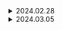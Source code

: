 <details>
<summary> 2024.02.28 </summary>

## 오늘 한 일

- 기획서 기반으로 프로젝트 소개 PPT 작성 후 제출
- 기술 명세 회의 후 기술 명세서 작성
- 기획서 기반 프로젝트 소개 PPT 작성

## 오늘 배운 것

- 자동화되는 IT 개발 특강을 듣고 Baas의 개념과 Google의 Firebase가 제공하는 기능들에 대해 배웠다.
- React 특강을 듣고 리액트가 만들어지기 전의 프론트엔드 개발 방법에 대해 배우고, 리액트가 만들어진 이유에 대해 이해할 수 있었다.

## 아직 잘 모르는 것

- 사용자의 음식 선호도 조사(설문조사) 시 어떤 방식으로 보여줘야할지 고민했다. (음식 종류, 맛 등등)

</details>

<details>
<summary>2024.03.05</summary>

## 오늘 한 일

- 기능명세서 수정
- 와이어프레임 제작
- 목업 디자인 작업 시작

## 알고리즘

- 백준 1753 최단경로 : Java
- 프로그래머스 Lv. 0 가장 큰 수 찾기 : JavaScript

## 오늘 공부한 것

### 자바스크립트의 반복문 - for, for-in, forEach, for-of

### 1. for

ES1 시절부터 있었던 근본 반복문이다.

```
const arr = ['a', 'b', 'c']
arr.prop = 'prop'

for (let i = 0; i < arr.length; i++) {
  const e = arr[i]
  console.log(i, e)
}
// 0 "a"
// 1 "b"
// 2 "c"
```

- 반복문을 탐색을 시작할 인덱스를 선택할 수 있다.

- 단순히 배열 순회하려는 목적에 비해서 많은 작업이 필요하다. (추가적인 변수 선언, 증감식, 길이 계산 등)

### 2. for-in

for와 같이 ES1부터 있었던 근본 방식이다.

```
const arr = ['a', 'b', 'c']
arr.prop = 'prop'

for (const key in arr) {
  console.log(key, typeof key, arr[key])
}

// 0 "string" a
// 1 "string" b
// 2 "string" c
// 3 "string" prop prop
```

- `for-in` 방식으로 배열을 순회하는 것은 별로 좋지 못하다.

- key 값만 가져올 수 있고, key 값의 타입도 숫자가 아닌 문자열로 반환된다.

- 모든 enumerable한 키들을 죄다 순회한다. (위의 경우 `arr.prop`의 값도 출력한 것을 볼 수 있다.)
  > enumerable : 셀 수 있는

### 3. forEach

`Array.prototype.forEach()`<br>
ES5에서 추가된 새로운 방법이다.

```
const arr = ['a', 'b', 'c']
arr.prop = 'prop'

arr.forEach((e, index) => {
  console.log(e, index)
})

// a 0
// b 1
// c 2
```

- 배열의 요소와 인덱스 모두 접근 가능하다.

- 화살표 함수를 사용할 수 있다.

- `await`를 루프 내부에서 사용할 수 없다.

- 중간에 루프를 탈출하는 것은 어려우나 다른 문법의 경우 `break`로 탈출 가능하다.

### 4. for-of

ES6에 나온 가장 최신 기능이다.

```
const arr = ['a', 'b', 'c']
arr.prop = 'prop'

for (const e of arr) {
  console.log(e)
}

// a
// b
// c
```

- 모든 루프를 원하는 대로 순회할 수 있다.

- `await`를 사용한 for-await-of가 가능하다.

- `break`, `continue`를 사용할 수 있다.

- 키만 접근하거나 키와 값 모두 접근하는 것 모두 가능하다.

```
const arr = ['a', 'b', 'c']

// 키 접근
for (const key of arr.keys()) {
  console.log(key, typeof key)
}

// 키, 값 모두 접근
for (const [key, value] of arr.entries()) {
  console.log(key, value)
}
```

### 결론

`for-of`로 다른 순회문에서 할 수 있는 모든 것을 할 수 있어서 가장 좋다.

  </details>
